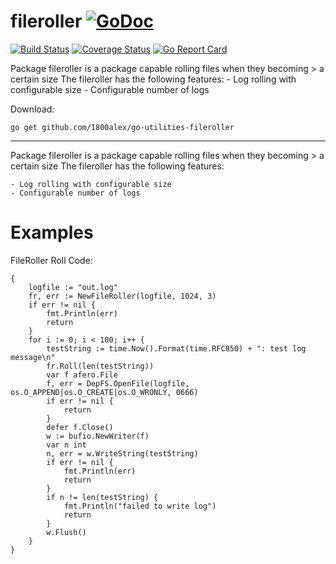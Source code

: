 # fileroller [![GoDoc](https://godoc.org/github.com/1800alex/go-utilities-fileroller?status.svg)](https://godoc.org/github.com/1800alex/go-utilities-fileroller)
[![Build Status](https://travis-ci.com/1800alex/go-utilities-fileroller.svg?branch=master)](https://travis-ci.com/1800alex/go-utilities-fileroller)
[![Coverage Status](https://coveralls.io/repos/github/1800alex/go-utilities-fileroller/badge.svg?branch=master)](https://coveralls.io/github/1800alex/go-utilities-fileroller?branch=master)
[![Go Report Card](https://goreportcard.com/badge/github.com/1800alex/go-utilities-fileroller)](https://goreportcard.com/report/github.com/1800alex/go-utilities-fileroller)


Package fileroller is a package capable rolling files when they becoming > a certain size The fileroller has the following features: - Log rolling with configurable size - Configurable number of logs

Download:
```shell
go get github.com/1800alex/go-utilities-fileroller
```

* * *
Package fileroller is a package capable rolling files when they becoming > a certain size
The fileroller has the following features:

```
- Log rolling with configurable size
- Configurable number of logs
```





# Examples

FileRoller Roll
Code:

```
{
	logfile := "out.log"
	fr, err := NewFileRoller(logfile, 1024, 3)
	if err != nil {
		fmt.Println(err)
		return
	}
	for i := 0; i < 100; i++ {
		testString := time.Now().Format(time.RFC850) + ": test log message\n"
		fr.Roll(len(testString))
		var f afero.File
		f, err = DepFS.OpenFile(logfile, os.O_APPEND|os.O_CREATE|os.O_WRONLY, 0666)
		if err != nil {
			return
		}
		defer f.Close()
		w := bufio.NewWriter(f)
		var n int
		n, err = w.WriteString(testString)
		if err != nil {
			fmt.Println(err)
			return
		}
		if n != len(testString) {
			fmt.Println("failed to write log")
			return
		}
		w.Flush()
	}
}
```



